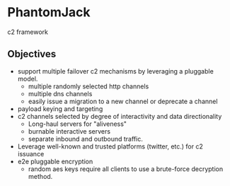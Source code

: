 # PhantomJack
c2 framework
## Objectives
- support multiple failover c2 mechanisms by leveraging a pluggable model. 
  - multiple randomly selected http channels
  - multiple dns channels
  - easily issue a migration to a new channel or deprecate a channel 
- payload keying and targeting
- c2 channels selected by degree of interactivity and data directionality
  - Long-haul servers for "aliveness"
  - burnable interactive servers
  - separate inbound and outbound traffic. 
- Leverage well-known and trusted platforms (twitter, etc.) for c2 issuance
- e2e pluggable encryption
  - random aes keys require all clients to use a brute-force decryption method. 

